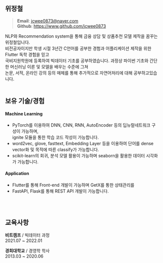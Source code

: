 ## 위정철
> **Email**: jcwee0873@naver.com\
> **Github**: https://www.github.com/jcwee0873
   
NLP와 Recommendation system을 통해 금융 상담 및 상품추천 모델 제작을 꿈꾸는 위정철입니다.\
비전공자이지만 학생 시절 3년간 C언어를 공부한 경험과 어플리케이션 제작을 위한 Flutter 독학 경험을 믿고\
국비지원학원에 등록하여 빅데이터 기초를 공부하였습니다. 과정상 파이썬 기초와 간단한 머신러닝 이론 및 모델을 배우는 수준에 그쳐\
논문, 서적, 온라인 강의 등의 매체를 통해 추가적으로 자연어처리에 대해 공부하고있습니다.
</br>
</br>
   
## 보유 기술/경험
#### Machine Learning
- PyTorch를 이용하여 DNN, CNN, RNN, AutoEncoder 등의 딥뉴럴네트워크 구성이 가능하며,\
  ignite 모듈을 통한 학습 코드 작성이 가능합니다.
- word2vec, glove, fasttext, Embedding Layer 등을 이용하여 단어를 dense vector화 및 목적에 따른 classify가 가능합니다.
- scikit-learn의 회귀, 분석 모델 활용이 가능하며 seaborn을 활용한 데이터 시각화가 가능합니다.

#### Application
- Flutter를 통해 Front-end 개발이 가능하며 GetX를 통한 상태관리를 
- FastAPI, Flask를 통해 REST API 개발이 가능합니다.   
</br>
</br>
   
   
## 교육사항   
__비트캠프__ / 빅데이터 과정   
2021.07 ~ 2022.01   
   
__경희대학교__ / 경영학 학사   
2013.03 ~ 2020.06
